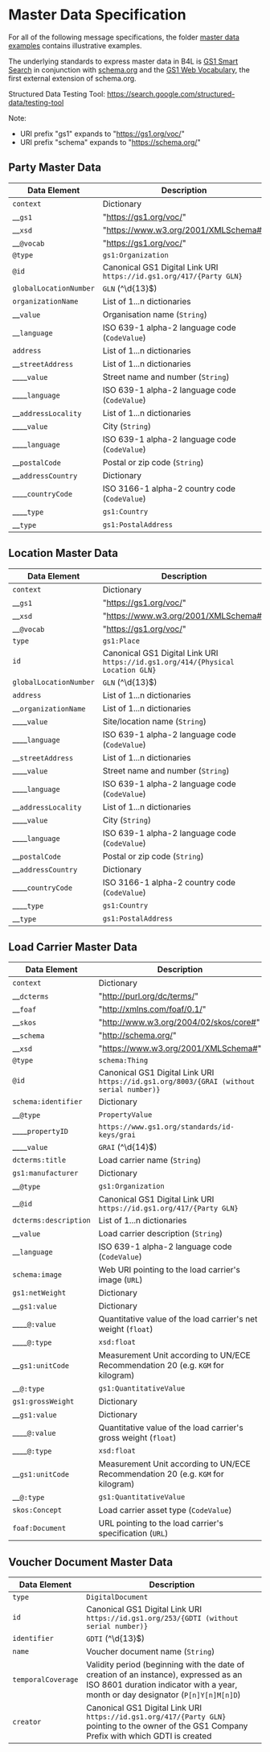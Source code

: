 # Master Data Specification

For all of the following message specifications, the folder [master data examples](masterDataExamples) contains illustrative examples.

The underlying standards to express master data in B4L is [GS1 Smart Search](https://www.gs1.org/standards/gs1-smartsearch/1-6) in conjunction with [schema.org](https://schema.org/) and the [GS1 Web Vocabulary](https://www.gs1.org/gs1-web-vocabulary), the first external extension of schema.org.

Structured Data Testing Tool: https://search.google.com/structured-data/testing-tool

Note:
* URI prefix "gs1" expands to "https://gs1.org/voc/"
* URI prefix "schema" expands to "https://schema.org/"

## Party Master Data

| Data Element | Description |
| --- | -- |
| `context` | Dictionary |
| __`gs1` | "https://gs1.org/voc/" |
| __`xsd` | "https://www.w3.org/2001/XMLSchema#" |
| __`@vocab` | "https://gs1.org/voc/" |
| `@type` | `gs1:Organization` |
| `@id` | Canonical GS1 Digital Link URI `https://id.gs1.org/417/{Party GLN}` |
| `globalLocationNumber` | `GLN` (^\d{13}$) |
| `organizationName` | List of 1...n dictionaries |
| __`value` | Organisation name (`String`) |
| __`language` | ISO 639-1 alpha-2 language code (`CodeValue`) |
| `address` | List of 1...n dictionaries |
| __`streetAddress` | List of 1...n dictionaries |
| ____`value` | Street name and number (`String`) |
| ____`language` | ISO 639-1 alpha-2 language code (`CodeValue`) |
| __`addressLocality` | List of 1...n dictionaries |
| ____`value` | City (`String`) |
| ____`language` | ISO 639-1 alpha-2 language code (`CodeValue`) |
| __`postalCode` | Postal or zip code  (`String`) |
| __`addressCountry` | Dictionary |
| ____`countryCode` | ISO 3166-1 alpha-2 country code (`CodeValue`) |
| ____`type` | `gs1:Country` |
| __`type` | `gs1:PostalAddress` |

## Location Master Data

| Data Element | Description |
| --- | -- |
| `context` | Dictionary |
| __`gs1` | "https://gs1.org/voc/" |
| __`xsd` | "https://www.w3.org/2001/XMLSchema#" |
| __`@vocab` | "https://gs1.org/voc/" |
| `type` | `gs1:Place` |
| `id` | Canonical GS1 Digital Link URI `https://id.gs1.org/414/{Physical Location GLN}` |
| `globalLocationNumber` | `GLN` (^\d{13}$) |
| `address` | List of 1...n dictionaries |
| __`organizationName` | List of 1...n dictionaries |
| ____`value` | Site/location name (`String`) |
| ____`language` | ISO 639-1 alpha-2 language code (`CodeValue`) |
|  __`streetAddress` | List of 1...n dictionaries |
|  ____`value` | Street name and number (`String`) |
|  ____`language` | ISO 639-1 alpha-2 language code (`CodeValue`) |
|  __`addressLocality` | List of 1...n dictionaries |
|  ____`value` | City (`String`) |
|  ____`language` | ISO 639-1 alpha-2 language code (`CodeValue`) |
|  __`postalCode` | Postal or zip code  (`String`) |
|  __`addressCountry` | Dictionary |
|  ____`countryCode` | ISO 3166-1 alpha-2 country code (`CodeValue`) |
|  ____`type` | `gs1:Country` |
|  __`type` | `gs1:PostalAddress` |

## Load Carrier Master Data

| Data Element | Description |
| --- | -- |
| `context` | Dictionary |
| __`dcterms` | "http://purl.org/dc/terms/" |
| __`foaf` | "http://xmlns.com/foaf/0.1/" |
| __`skos` | "http://www.w3.org/2004/02/skos/core#" |
| __`schema` | "http://schema.org/" |
| __`xsd` | "https://www.w3.org/2001/XMLSchema#" |
| `@type` | `schema:Thing` |
| `@id` | Canonical GS1 Digital Link URI `https://id.gs1.org/8003/{GRAI (without serial number)}` |
| `schema:identifier` | Dictionary |
| __`@type` | `PropertyValue` |
| ____`propertyID` | `https://www.gs1.org/standards/id-keys/grai` |
| ____`value` | `GRAI` (^\d{14}$) |
| `dcterms:title` | Load carrier name (`String`) |
| `gs1:manufacturer` | Dictionary |
| __`@type` | `gs1:Organization` |
| __`@id` | Canonical GS1 Digital Link URI `https://id.gs1.org/417/{Party GLN}` |
| `dcterms:description` | List of 1...n dictionaries |
|  __`value` | Load carrier description (`String`)  |
|  __`language` | ISO 639-1 alpha-2 language code (`CodeValue`) |
| `schema:image` | Web URI pointing to the load carrier's image (`URL`) |
| `gs1:netWeight` | Dictionary |
| __`gs1:value` | Dictionary |
| ____`@:value` | Quantitative value of the load carrier's net weight (`float`) |
| ____`@:type` | `xsd:float` |
| __`gs1:unitCode` | Measurement Unit according to UN/ECE Recommendation 20 (e.g. `KGM` for kilogram) |
| __`@:type` | `gs1:QuantitativeValue` |
| `gs1:grossWeight` | Dictionary |
| __`gs1:value` | Dictionary |
| ____`@:value` | Quantitative value of the load carrier's gross weight (`float`) |
| ____`@:type` | `xsd:float` |
| __`gs1:unitCode` | Measurement Unit according to UN/ECE Recommendation 20 (e.g. `KGM` for kilogram) |
| __`@:type` | `gs1:QuantitativeValue` |
| `skos:Concept` | Load carrier asset type (`CodeValue`) |
| `foaf:Document` | URL pointing to the load carrier's specification (`URL`) |

## Voucher Document Master Data

| Data Element | Description |
| --- | -- |
| `type` | `DigitalDocument` |
| `id` | Canonical GS1 Digital Link URI `https://id.gs1.org/253/{GDTI (without serial number)}` |
| `identifier` | `GDTI` (^\d{13}$) |
| `name` | Voucher document name (`String`) |
| `temporalCoverage` | Validity period (beginning with the date of creation of an instance), expressed as an ISO 8601 duration indicator with a year, month or day designator (`P[n]Y[n]M[n]D`) |
| `creator` | Canonical GS1 Digital Link URI `https://id.gs1.org/417/{Party GLN}` pointing to the owner of the GS1 Company Prefix with which GDTI is created |
